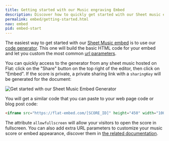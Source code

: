 ```yaml
---
title: Getting started with our Music engraving Embed
description: Discover how to quickly get started with our Sheet music embed.
permalink: embed/getting-started.html
nav: embed
pid: embed-start
---
```


The easiest way to get started with our [Sheet Music embed](https://flat.io/embed) is to use our [code generator](https://flat.io/developers/embed/generator). This one will build the basic HTML code for your embed and let you custom the most common [url parameters](url-parameters.html).

You can quickly access to the generator from any sheet music hosted on Flat: click on the "Share" button on the top right of the editor, then click on "Embed". If the score is private, a private sharing link with a `sharingKey` will be generated for the document:

![Get started with our Sheet Music Embed Generator]({{site.baseurl}}/assets/img/share-embed-generator.gif)

You will get a similar code that you can paste to your web page code or blog post code:

```html
<iframe src="https://flat-embed.com/[SCORE_ID]" height="450" width="100%" frameBorder="0" allowfullscreen></iframe>
```

The attribute `allowfullscreen` will allow your visitors to open the score in fullscreen. You can also add extra URL parameters to customize your music score or embed appearance, discover them in [the related documentation](url-parameters.html).
